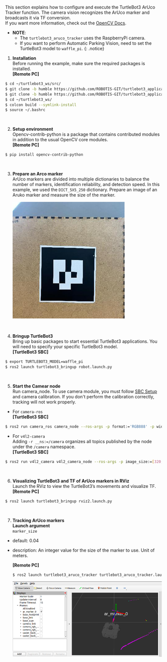 This section explains how to configure and execute the TurtleBot3 ArUco Tracker function. The camera vision recognizes the ArUco marker and broadcasts it via TF conversion.  
If you want more information, check out the [OpenCV Docs](https://docs.opencv.org/4.x/d5/dae/tutorial_aruco_detection.html).
- **NOTE**:  
  - The `turtlebot3_aruco_tracker` uses the RaspberryPi camera.  
  - If you want to perform Automatic Parking Vision, need to set the TurtleBot3 model to `waffle_pi`.
{: .notice}
<!-- <iframe width="560" height="315" src="https://www.youtube.com/embed/6ZyaFREFhnk" frameborder="0" allow="accelerometer; autoplay; encrypted-media; gyroscope; picture-in-picture" allowfullscreen></iframe> -->

1. **Installation**  
Before running the example, make sure the required packages is installed.  
**[Remote PC]**  
```bash
$ cd ~/turtlebot3_ws/src/
$ git clone -b humble https://github.com/ROBOTIS-GIT/turtlebot3_applications.git
$ git clone -b humble https://github.com/ROBOTIS-GIT/turtlebot3_applications_msgs.git
$ cd ~/turtlebot3_ws/
$ colcon build --symlink-install
$ source ~/.bashrc
```  
<br>

2. **Setup environment**  
Opencv-contrib-python is a package that contains contributed modules in addition to the usual OpenCV core modules.  
**[Remote PC]**  
```bash
$ pip install opencv-contrib-python
```  
<br>

3. **Prepare an Arco marker**  
ArUco markers are divided into multiple dictionaries to balance the number of markers, identification reliability, and detection speed. In this example, we used the `DICT_5X5_250` dictionary. Prepare an image of an Aruko marker and measure the size of the marker.  

      ![ArUco marker](/assets/images/platform/turtlebot3/application/aruco_marker.jpg)  
<br>

4. **Bringup TurtleBot3**  
Bring up basic packages to start essential TurtleBot3 applications. You will need to specify your specific TurtleBot3 model.  
**[TurtleBot3 SBC]**  
```bash
$ export TURTLEBOT3_MODEL=waffle_pi
$ ros2 launch turtlebot3_bringup robot.launch.py
```
<br>

5. **Start the Camear node**  
Run camera_node. To use camera module, you must follow [SBC Setup](/docs/en/platform/turtlebot3/sbc_setup/#rpi-camera) and camera calibration. If you don't perform the calibration correctly, tracking will not work properly.  
- For `camera-ros`  
**[TurtleBot3 SBC]**  
```bash
$ ros2 run camera_ros camera_node --ros-args -p format:='RGB888' -p width:=320 -p height:=240
```
- For `v4l2-camera`  
Adding `-r __ns:=/camera` organizes all topics published by the node under the `/camera` namespace.   
**[TurtleBot3 SBC]**  
```bash
$ ros2 run v4l2_camera v4l2_camera_node --ros-args -p image_size:=[320,240] -p camera_info_url:="file:///home/ubuntu/calibration.yaml" -p output_encoding:="yuv422_yuy2" -r __ns:=/camera
```
<br>

6. **Visualizing TurtleBot3 and TF of ArUco markers in RViz**  
Launch the RViz to view the TurtleBot3’s movements and visualize TF.  
**[Remote PC]**
```bash
$ ros2 launch turtlebot3_bringup rviz2.launch.py
```
<br>

7. **Tracking ArUco markers**  
**Launch argument**  
`marker_size`
- default: 0.04
- description: An integer value for the size of the marker to use. Unit of meters.  

    **[Remote PC]**
    ```bash
    $ ros2 launch turtlebot3_aruco_tracker turtlebot3_aruco_tracker.launch.py marker_size:=0.04
    ```
    ![ArUco Tracker Rviz](/assets/images/platform/turtlebot3/application/aruco_tracker_rviz.png)  
